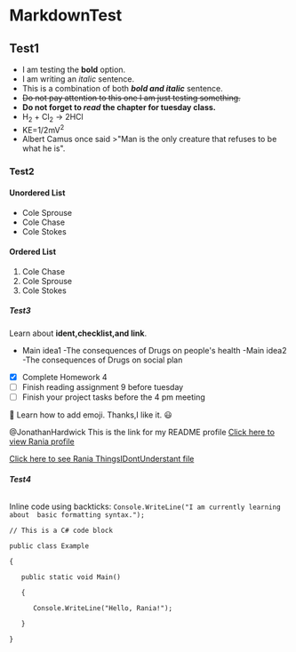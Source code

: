 # MarkdownTest




## **Test1**
 
- I am testing the **bold** option. 
- I am writing an *italic* sentence. 
- This is a combination of both ***bold and italic*** sentence.
- ~~Do not pay attention to this one I am just testing something.~~
- **Do not forget to _read_ the chapter for tuesday class.**
- H<sub>2</sub> + Cl<sub>2</sub> → 2HCl
- KE=1/2mV<sup>2</sup>
- Albert Camus once said >"Man is the only creature that refuses to be what he is".

### **Test2**

#### Unordered List

- Cole Sprouse
- Cole Chase
- Cole Stokes

#### Ordered List
1. Cole Chase
2. Cole Sprouse
3. Cole Stokes



##### **Test3**
 Learn about **ident,checklist,and link**.
   - Main idea1
     -The consequences of Drugs on people's health
   -Main idea2
     -The consequences of Drugs on social plan 


- [x] Complete Homework 4
- [ ] Finish reading assignment 9 before tuesday 
- [ ] Finish your  project tasks before the 4 pm meeting 

:open_book: Learn how to add emoji. Thanks,I like it. :smiley: 

@JonathanHardwick This is the link for my README profile
[Click here to view Rania profile](https://github.com/Rania0805/Rania-Anjorin/blob/45fd51816bd3a52c6479b413533752f72c7105e2/README.md)

[Click here to see Rania ThingsIDontUnderstant file](https://github.com/Rania0805/Rania.git)

###### **Test4**

Inline code using backticks: `Console.WriteLine("I am currently learning about  basic formatting syntax.");`

```Csharp
// This is a C# code block 

public class Example 

{ 

   public static void Main() 

   { 

      Console.WriteLine("Hello, Rania!"); 

   } 

} 